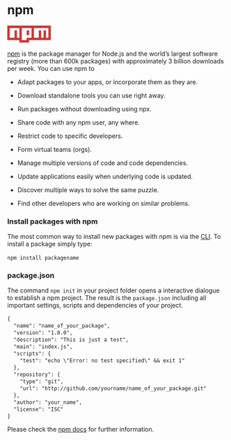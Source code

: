 # npm
<img src="../images/npm_logo.png" alt="" style="width: 100px;"/>

[npm](http://np,js.com) is the package manager for Node.js and the world’s largest software registry (more than 600k packages)
with approximately 3 billion downloads per week.
You can use npm to



* Adapt packages to your apps, or incorporate them as they are.

* Download standalone tools you can use right away.

* Run packages without downloading using npx.

* Share code with any npm user, any where.

* Restrict code to specific developers.

* Form virtual teams (orgs).

* Manage multiple versions of code and code dependencies.

* Update applications easily when underlying code is updated.

* Discover multiple ways to solve the same puzzle.

* Find other developers who are working on similar problems.

### Install packages with npm

The most common way to install new packages with npm is via the [CLI](https://docs.npmjs.com/cli/npm).
To install a package simply type:

`npm install packagename`

### package.json

The command `npm init` in your project folder opens a interactive dialogue to establish a npm project.
The result is the `package.json` including all important settings, scripts and dependencies of your project.

```
{
  "name": "name_of_your_package",
  "version": "1.0.0",
  "description": "This is just a test",
  "main": "index.js",
  "scripts": {
    "test": "echo \"Error: no test specified\" && exit 1"
  },
  "repository": {
    "type": "git",
    "url": "http://github.com/yourname/name_of_your_package.git"
  },
  "author": "your_name",
  "license": "ISC"
}
```

Please check the [npm docs](https://docs.npmjs.com/) for further information.
